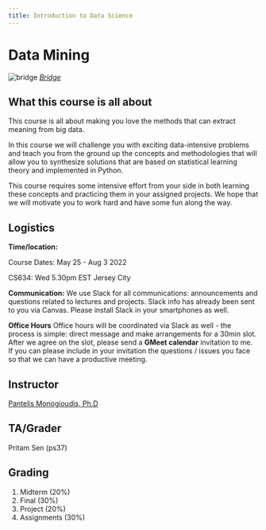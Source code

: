 ```yaml
---
title: Introduction to Data Science 
---
```


# Data Mining

![bridge](data-mining-bridge.png)
*[Bridge](https://www.flickr.com/photos/171098105@N05/49504768528/)* 

## What this course is all about  

This course is all about making you love the methods that can extract meaning from big data. 

In this course we will challenge you with exciting data-intensive problems and teach you from the ground up the concepts and methodologies that will allow you to synthesize solutions that are based on statistical learning theory and implemented in Python. 

This course requires some intensive effort from your side in both learning these concepts and practicing them in your assigned projects. We hope that we will motivate you to work hard and have some fun along the way.

## Logistics

**Time/location:**

Course Dates: May 25 - Aug 3 2022

CS634: Wed 5.30pm EST Jersey City

**Communication:** 
We use Slack for all communications: announcements and questions related to lectures and projects. Slack info has already been sent to you via Canvas. Please install Slack in your smartphones as well. 

**Office Hours**
Office hours will be coordinated via Slack as well - the process is simple: direct message and make arrangements for a 30min slot. After we agree on the slot, please send a **GMeet calendar** invitation to me. If you can please include in your invitation the questions / issues you face so that we can have a productive meeting. 

## Instructor

[Pantelis Monogioudis, Ph.D](https://www.linkedin.com/in/pantelis/)


## TA/Grader

Pritam Sen (ps37)

## Grading

1. Midterm (20%)
2. Final (30%)
3. Project (20%)
4. Assignments (30%)
